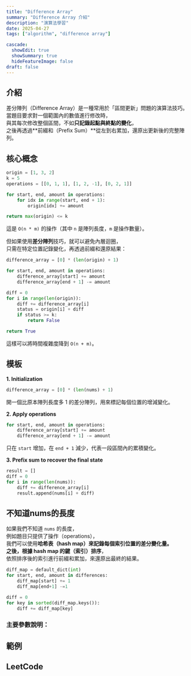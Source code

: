 ```yaml
---
title: "Difference Array"
summary: "Difference Array 介紹"
description: "演算法學習"
date: 2025-04-27
tags: ["algorithm", "difference array"]

cascade:
  showEdit: true
  showSummary: true
  hideFeatureImage: false
draft: false
---
```


## 介紹

差分陣列（Difference Array）是一種常用於「區間更新」問題的演算法技巧。  
當題目要求對一個範圍內的數值進行修改時，  
與其每次修改整個區間，不如**只記錄起點與終點的變化**，  
之後再透過**前綴和（Prefix Sum）**從左到右累加，還原出更新後的完整陣列。

## 核心概念

```python
origin = [1, 3, 2]
k = 5
operations = [[0, 1, 1], [1, 2, -1], [0, 2, 1]]

for start, end, amount in operations:
    for idx in range(start, end + 1):
        origin[idx] += amount

return max(origin) <= k
```

這是 `O(n * m)` 的操作（其中 `n` 是陣列長度，`m` 是操作數量）。

但如果使用**差分陣列**技巧，就可以避免內層迴圈，  
只需在特定位置記錄變化，再透過前綴和還原結果：

```python
difference_array = [0] * (len(origin) + 1)

for start, end, amount in operations:
    difference_array[start] += amount
    difference_array[end + 1] -= amount

diff = 0
for i in range(len(origin)):
    diff += difference_array[i]
    status = origin[i] + diff
    if status >= k:
        return False

return True
```

這樣可以將時間複雜度降到 `O(n + m)`。

## 模板

**1. Initialization**
```python
difference_array = [0] * (len(nums) + 1)
```
開一個比原本陣列長度多 1 的差分陣列，用來標記每個位置的增減變化。

**2. Apply operations**
```python
for start, end, amount in operations:
    difference_array[start] += amount
    difference_array[end + 1] -= amount
```
只在 `start` 增加，在 `end + 1` 減少，代表一段區間內的累積變化。

**3. Prefix sum to recover the final state**
```python
result = []
diff = 0
for i in range(len(nums)):
    diff += difference_array[i]
    result.append(nums[i] + diff)
```
## 不知道nums的長度

如果我們不知道 `nums` 的長度，  
例如題目只提供了操作（operations），  
我們可以使用**哈希表（hash map）**來記錄每個索引位置的差分變化量。  
之後，根據 hash map 的**鍵（索引）排序**，  
依照排序後的索引進行前綴和累加，來還原出最終的結果。

```python
diff_map = default_dict(int)
for start, end, amount in differences:
    diff_map[start] += 1
    diff_map[end+1] -=1

diff = 0
for key in sorted(diff_map.keys()):
    diff += diff_map[key]
```

### 主要參數說明：

## 範例

## LeetCode